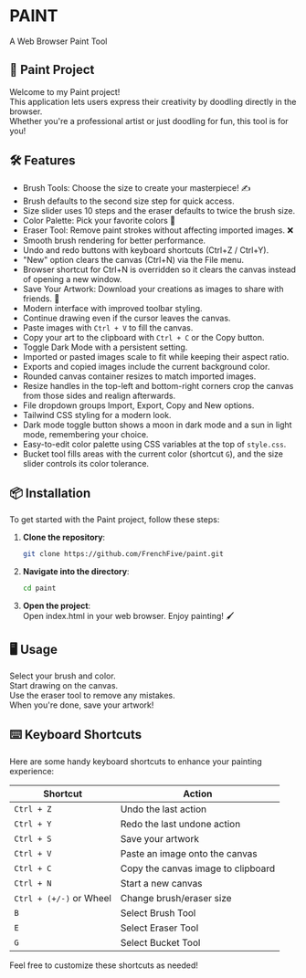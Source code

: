 # PAINT
A Web Browser Paint Tool 

## 🎨 Paint Project
Welcome to my Paint project! 
<br> This application lets users express their creativity by doodling directly in the browser.
<br> Whether you're a professional artist or just doodling for fun, this tool is for you!

## 🛠️ Features
- Brush Tools: Choose the size to create your masterpiece! ✍️
- Brush defaults to the second size step for quick access.
- Size slider uses 10 steps and the eraser defaults to twice the brush size.
- Color Palette: Pick your favorite colors 🌈
- Eraser Tool: Remove paint strokes without affecting imported images. ❌
- Smooth brush rendering for better performance.
- Undo and redo buttons with keyboard shortcuts (Ctrl+Z / Ctrl+Y).
- "New" option clears the canvas (Ctrl+N) via the File menu.
- Browser shortcut for Ctrl+N is overridden so it clears the canvas instead of opening a new window.
- Save Your Artwork: Download your creations as images to share with friends. 💾
- Modern interface with improved toolbar styling.
- Continue drawing even if the cursor leaves the canvas.
- Paste images with `Ctrl + V` to fill the canvas.
- Copy your art to the clipboard with `Ctrl + C` or the Copy button.
- Toggle Dark Mode with a persistent setting.
- Imported or pasted images scale to fit while keeping their aspect ratio.
- Exports and copied images include the current background color.
- Rounded canvas container resizes to match imported images.
- Resize handles in the top-left and bottom-right corners crop the canvas from those sides and realign afterwards.
- File dropdown groups Import, Export, Copy and New options.
- Tailwind CSS styling for a modern look.
- Dark mode toggle button shows a moon in dark mode and a sun in light mode, remembering your choice.
- Easy-to-edit color palette using CSS variables at the top of `style.css`.
- Bucket tool fills areas with the current color (shortcut `G`), and the size slider controls its color tolerance.

## 📦 Installation

To get started with the Paint project, follow these steps:

1. **Clone the repository**:
   ```bash
   git clone https://github.com/FrenchFive/paint.git
   ```

2. **Navigate into the directory**:
   ```bash
   cd paint
   ```

3. **Open the project**:
  <br>Open index.html in your web browser. Enjoy painting! 🖌️

## 🖥️ Usage

Select your brush and color.
<br>Start drawing on the canvas.
<br>Use the eraser tool to remove any mistakes.
<br>When you're done, save your artwork!

## ⌨️ Keyboard Shortcuts

Here are some handy keyboard shortcuts to enhance your painting experience:

| Shortcut        | Action                             |
|------------------|------------------------------------|
| `Ctrl + Z`       | Undo the last action               |
| `Ctrl + Y`       | Redo the last undone action        |
| `Ctrl + S`       | Save your artwork                  |
| `Ctrl + V`       | Paste an image onto the canvas     |
| `Ctrl + C`       | Copy the canvas image to clipboard |
| `Ctrl + N`       | Start a new canvas                 |
| `Ctrl + (+/-)` or Wheel | Change brush/eraser size      |
| `B`              | Select Brush Tool                  |
| `E`              | Select Eraser Tool                 |
| `G`              | Select Bucket Tool                 |

Feel free to customize these shortcuts as needed!

